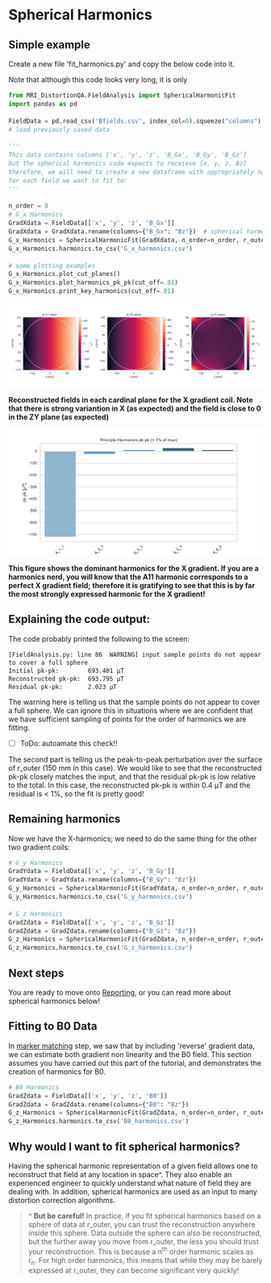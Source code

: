 # Spherical Harmonics

## Simple example

Create a new file 'fit_harmonics.py' and copy the below code into it.

Note that although this code looks very long, it is only

```python
from MRI_DistortionQA.FieldAnalysis import SphericalHarmonicFit
import pandas as pd

FieldData = pd.read_csv('Bfields.csv', index_col=0).squeeze("columns")
# load previously saved data

'''
This data contains columns ['x', 'y', 'z', 'B_Gx', 'B_Gy', 'B_Gz']
but the spherical harmonics code expects to receieve [x, y, z, Bz]
therefore, we will need to create a new dataframe with appropriately named columns
for each field we want to fit to:
'''

n_order = 8
# G_x Harmonics
GradXdata = FieldData[['x', 'y', 'z', 'B_Gx']]
GradXdata = GradXdata.rename(columns={"B_Gx": "Bz"})  # spherical harmonics code expects to receieve one field called Bz
G_x_Harmonics = SphericalHarmonicFit(GradXdata, n_order=n_order, r_outer=150)
G_x_Harmonics.harmonics.to_csv('G_x_harmonics.csv')

# some plotting examples
G_x_Harmonics.plot_cut_planes()
G_x_Harmonics.plot_harmonics_pk_pk(cut_off=.01)
G_x_Harmonics.print_key_harmonics(cut_off=.01)
```

![](__resources/x_gradient_cut_planes.png)

**Reconstructed fields in each cardinal plane for the X gradient coil. Note that there is strong variantion in X (as expected) and the field is close to 0 in the ZY plane (as expected)**

![](__resources/x_gradient_harmonics_bar.png)

**This figure shows the dominant harmonics for the X gradient. If you are a harmonics nerd, you will know that the A11 harmonic corresponds to a perfect X gradient field; therefore it is gratifying to see that this is by far the most strongly expressed harmonic for the X gradient!**

## Explaining the code output:

The code probably printed the following to the screen:

```
[FieldAnalysis.py: line 86  WARNING] input sample points do not appear to cover a full sphere
Initial pk-pk:        693.401 μT
Reconstructed pk-pk:  693.795 μT
Residual pk-pk:       2.023 μT
```

The warning here is telling us that the sample points do not appear to cover a full sphere. We can ignore this in situations where we are confident that we have sufficient sampling of points for the order of harmonics we are fitting. 

- [ ] ToDo: autoamate this check!!

The second part is telling us the peak-to-peak perturbation over the surface of r_outer (150 mm in this case). We would like to see that the reconstructed pk-pk closely matches the input, and that the residual pk-pk is low relative to the total. In this case, the reconstructed pk-pk is within 0.4 μT and the residual is < 1%, so the fit is pretty good!

## Remaining harmonics

Now we have the X-harmonics; we need to do the same thing for the other two gradient coils:

````python
# G_y Harmonics
GradYdata = FieldData[['x', 'y', 'z', 'B_Gy']]
GradYdata = GradYdata.rename(columns={"B_Gy": "Bz"})
G_y_Harmonics = SphericalHarmonicFit(GradYdata, n_order=n_order, r_outer=150)
G_y_Harmonics.harmonics.to_csv('G_y_harmonics.csv')

# G_z Harmonics
GradZdata = FieldData[['x', 'y', 'z', 'B_Gz']]
GradZdata = GradZdata.rename(columns={"B_Gz": "Bz"})
G_z_Harmonics = SphericalHarmonicFit(GradZdata, n_order=n_order, r_outer=150)
G_z_Harmonics.harmonics.to_csv('G_z_harmonics.csv')
````

## Next steps

You are ready to move onto [Reporting](https://acrf-image-x-institute.github.io/MRI_DistortionQA/reporting.html), or you can read more about spherical harmonics below!

## Fitting to B0 Data

In [marker matching](https://acrf-image-x-institute.github.io/MRI_DistortionQA/marker_matching.html) step, we saw that by including 'reverse' gradient data, we can estimate both gradient non linearity and the B0 field. This section assumes you have carried out this part of the tutorial, and demonstrates the creation of harmonics for B0. 

```python
# B0 Harmonics
GradZdata = FieldData[['x', 'y', 'z', 'B0']]
GradZdata = GradZdata.rename(columns={"B0": "Bz"})
G_z_Harmonics = SphericalHarmonicFit(GradZdata, n_order=n_order, r_outer=150)
G_z_Harmonics.harmonics.to_csv('B0_harmonics.csv')
```

## Why would I want to fit spherical harmonics?

Having the spherical harmonic representation of a given field allows one to reconstruct that field at any location in space^. They also enable an experienced engineer to quickly understand what nature of field they are dealing with. In addition, spherical harmonics are used as an input to many distortion correction algorithms. 

> ^ **But be careful!** In practice, if you fit spherical harmonics based on a sphere of data at r_outer, you can trust the reconstruction anywhere inside this sphere. Data outside the sphere can also be reconstructed, but the further away you move from r_outer, the less you should trust your reconstruction. 
> This is because a n<sup>th</sup> order harmonic scales as r<sub>n</sub>. For high order harmonics, this means that while they may be barely expressed at r_outer, they can become significant very quickly! 
